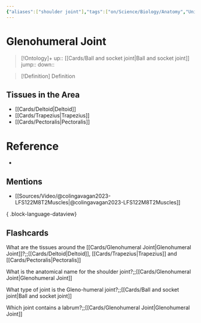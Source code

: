 ```yaml
---
{"aliases":["shoulder joint"],"tags":["on/Science/Biology/Anatomy","Uni/LFS122","flashcards/LFS122"],"dg-publish":true,"permalink":"/cards/glenohumeral-joint/","dgPassFrontmatter":true}
---
```


# Glenohumeral Joint

> [!Ontology]+
> up:: [[Cards/Ball and socket joint\|Ball and socket joint]]
> jump::
> down:: 

> [!Definition] Definition

## Tissues in the Area

- [[Cards/Deltoid\|Deltoid]]
- [[Cards/Trapezius\|Trapezius]]
- [[Cards/Pectoralis\|Pectoralis]]

# Reference

- 

## Mentions

- [[Sources/Video/@colingavagan2023-LFS122M8T2Muscles\|@colingavagan2023-LFS122M8T2Muscles]]

{ .block-language-dataview}

## Flashcards

What are the tissues around the [[Cards/Glenohumeral Joint\|Glenohumeral Joint]]?;;[[Cards/Deltoid\|Deltoid]], [[Cards/Trapezius\|Trapezius]] and [[Cards/Pectoralis\|Pectoralis]]
<!--SR:!2024-04-27,298,290-->
What is the anatomical name for the shoulder joint?;;[[Cards/Glenohumeral Joint\|Glenohumeral Joint]]
<!--SR:!2024-04-05,276,270-->

What type of joint is the Gleno-humeral joint?;;[[Cards/Ball and socket joint\|Ball and socket joint]]

Which joint contains a labrum?;;[[Cards/Glenohumeral Joint\|Glenohumeral Joint]]